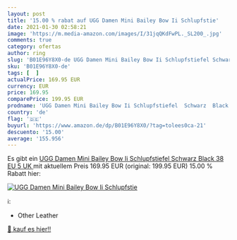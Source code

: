 ```yaml
---
layout: post
title: '15.00 % rabat auf UGG Damen Mini Bailey Bow Ii Schlupfstie'
date: 2021-01-30 02:58:21
image: 'https://m.media-amazon.com/images/I/31jqQKdFwPL._SL200_.jpg'
comments: true
category: ofertas
author: ring
slug: 'B01E96Y8X0-de UGG Damen Mini Bailey Bow Ii Schlupfstiefel Schwarz Black...'
sku: 'B01E96Y8X0-de'
tags: [  ]
actualPrice: 169.95 EUR
currency: EUR
price: 169.95
comparePrice: 199.95 EUR
prodname: 'UGG Damen Mini Bailey Bow Ii Schlupfstiefel  Schwarz  Black   38 EU  5 UK '
country: 'de'
flag: '🇩🇪'
buyurl: 'https://www.amazon.de/dp/B01E96Y8X0/?tag=tolees0ca-21'
descuento: '15.00'
average: '155.956'
---
```


Es gibt ein [UGG Damen Mini Bailey Bow Ii Schlupfstiefel  Schwarz  Black   38 EU  5 UK ](https://www.amazon.de/dp/B01E96Y8X0/?tag=tolees0ca-21) mit aktuellem Preis 169.95 EUR (original: 199.95 EUR) 15.00 % Rabatt hier:

[![UGG Damen Mini Bailey Bow Ii Schlupfstie](https://m.media-amazon.com/images/I/31jqQKdFwPL._SL200_.jpg)](https://www.amazon.de/dp/B01E96Y8X0/?tag=tolees0ca-21)

ℹ️:

- Other Leather

[🛒 kauf es hier!!](https://www.amazon.de/dp/B01E96Y8X0/?tag=tolees0ca-21)
